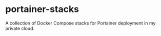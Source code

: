 # portainer-stacks

A collection of Docker Compose stacks for Portainer deployment in my private cloud.
